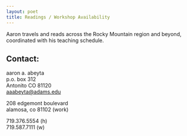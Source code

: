 ```yaml
---
layout: poet
title: Readings / Workshop Availability
---
```

<p>Aaron travels and reads across the Rocky Mountain region and beyond, coordinated with his teaching schedule.</p>
              <h2>Contact:</h2>
              <p>aaron a. abeyta<br />
              p.o. box 312<br />
              Antonito CO 81120<br />
          <a href="mailto:aaabeyta@adams.edu">aaabeyta@adams.edu</a></p>
              <p>208 edgemont boulevard<br />
              alamosa, co 81102 (work)</p>
              <p>719.376.5554 (h)<br />
              719.587.7111 (w)</p>